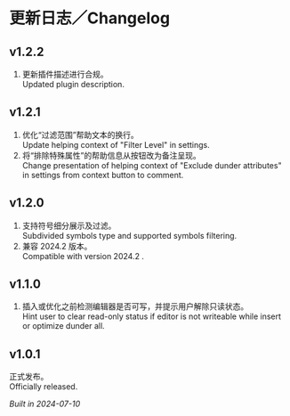 # 更新日志／Changelog

## v1.2.2

1. 更新插件描述进行合规。  
   Updated plugin description.

## v1.2.1

1. 优化“过滤范围”帮助文本的换行。  
   Update helping context of "Filter Level" in settings.
2. 将“排除特殊属性”的帮助信息从按钮改为备注呈现。  
   Change presentation of helping context of "Exclude dunder attributes" in settings from context button to comment.

## v1.2.0

1. 支持符号细分展示及过滤。  
   Subdivided symbols type and supported symbols filtering.
2. 兼容 2024.2 版本。  
   Compatible with version 2024.2 .

## v1.1.0

1. 插入或优化之前检测编辑器是否可写，并提示用户解除只读状态。  
   Hint user to clear read-only status if editor is not writeable while insert or optimize dunder all.

## v1.0.1

正式发布。  
Officially released.

_Built in 2024-07-10_
